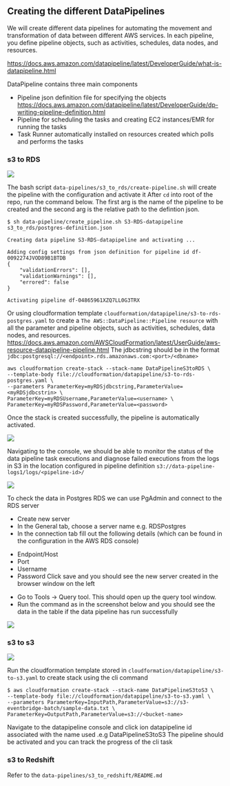 ## Creating the different DataPipelines

We will create different data pipelines for automating the movement and transformation of data between 
different AWS services.  In each pipeline, you define pipeline objects, such as activities, schedules, 
data nodes, and resources.

https://docs.aws.amazon.com/datapipeline/latest/DeveloperGuide/what-is-datapipeline.html

DataPipeline contains three main components 

* Pipeline json definition file for specifying the objects https://docs.aws.amazon.com/datapipeline/latest/DeveloperGuide/dp-writing-pipeline-definition.html
* Pipeline for scheduling the tasks and creating EC2 instances/EMR for running the tasks
* Task Runner automatically installed on resources created which polls and performs the tasks


### s3 to RDS

<img src=https://github.com/ryankarlos/aws_etl/blob/master/screenshots/datapipeline-s3-rds.png></img>

The bash script  `data-pipelines/s3_to_rds/create-pipeline.sh`  will create the pipeline with the configuration and activate it
After `cd` into root of the repo, run the command below. The first arg is the name of the pipeline to be created and 
the second arg is the relative path to the defintion json.
```
$ sh data-pipeline/create_pipeline.sh S3-RDS-datapipeline s3_to_rds/postgres-definition.json

Creating data pipeline S3-RDS-datapipeline and activating ...

Adding config settings from json definition for pipeline id df-0092274JVOD89B1BTDB
{
    "validationErrors": [],
    "validationWarnings": [],
    "errored": false
}

Activating pipeline df-04865961XZQ7LL0G3TRX
```

Or using cloudformation template `cloudformation/datapipeline/s3-to-rds-postgres.yaml`  to create a `The AWS::DataPipeline::Pipeline resource` 
with all the parameter and pipeline objects, such as activities, schedules, data nodes, and resources.
https://docs.aws.amazon.com/AWSCloudFormation/latest/UserGuide/aws-resource-datapipeline-pipeline.html
The jdbcstring should be in the format `jdbc:postgresql://<endpoint>.rds.amazonaws.com:<port>/<dbname>`

```
aws cloudformation create-stack --stack-name DataPipelineS3toRDS \
--template-body file://cloudformation/datapipeline/s3-to-rds-postgres.yaml \
--parameters ParameterKey=myRDSjdbcstring,ParameterValue=<myRDSjdbcstrin> \
ParameterKey=myRDSUsername,ParameterValue=<username> \
ParameterKey=myRDSPassword,ParameterValue=<password>

```

Once the stack is created successfully, the pipeline is automatically activated.

<img src=https://github.com/ryankarlos/aws_etl/blob/master/screenshots/DataPipeline_s3tords_Cftemplate.png></img>

Navigating to the console, we should be able to monitor the status of the data pipeline task executions and diagnose 
failed executions from the logs in S3 in the location configured in pipeline definition `s3://data-pipeline-logs1/logs/<pipeline-id>/`

<img src=https://github.com/ryankarlos/aws_etl/blob/master/screenshots/s3-rds-component-status.png></img>

To check the data in Postgres RDS we can use PgAdmin and connect to the RDS server

* Create new server 
* In the General tab, choose a  server name e.g. RDSPostgres
* In the connection tab fill out the following details (which can be found in the configuration in the AWS RDS console)
- Endpoint/Host 
- Port 
- Username
- Password
Click save and you should see the new server created in the browser window on the left
* Go to Tools -> Query tool. This should open up the query tool window. 
* Run the command as in the screenshot below and you should see the data in the table if the data pipeline has run successfully


<img src=https://github.com/ryankarlos/aws_etl/blob/master/screenshots/RDSPostgresDataQuery.png></img>


### s3 to s3

<img src=https://github.com/ryankarlos/aws_etl/blob/master/screenshots/dp-s3-to-s3-tasks.png></img>

Run the cloudformation template stored in `cloudformation/datapipeline/s3-to-s3.yaml` 
to create stack using the cli command 

```
$ aws cloudformation create-stack --stack-name DataPipelineS3toS3 \
--template-body file://cloudformation/datapipeline/s3-to-s3.yaml \
--parameters ParameterKey=InputPath,ParameterValue=s3://s3-eventbridge-batch/sample-data.txt \
ParameterKey=OutputPath,ParameterValue=s3://<bucket-name>

```

Navigate to the datapipeline console and click ion datapipeline id associated with the name used .e.g DataPipelineS3toS3
The pipeline should be activated and you can track the progress of the cli task 


### s3 to Redshift

Refer to the `data-pipelines/s3_to_redshift/README.md`

